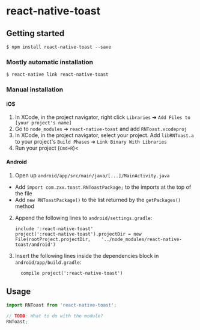 
# react-native-toast

## Getting started

`$ npm install react-native-toast --save`

### Mostly automatic installation

`$ react-native link react-native-toast`

### Manual installation


#### iOS

1. In XCode, in the project navigator, right click `Libraries` ➜ `Add Files to [your project's name]`
2. Go to `node_modules` ➜ `react-native-toast` and add `RNToast.xcodeproj`
3. In XCode, in the project navigator, select your project. Add `libRNToast.a` to your project's `Build Phases` ➜ `Link Binary With Libraries`
4. Run your project (`Cmd+R`)<

#### Android

1. Open up `android/app/src/main/java/[...]/MainActivity.java`
  - Add `import com.zxx.toast.RNToastPackage;` to the imports at the top of the file
  - Add `new RNToastPackage()` to the list returned by the `getPackages()` method
2. Append the following lines to `android/settings.gradle`:
  	```
  	include ':react-native-toast'
  	project(':react-native-toast').projectDir = new File(rootProject.projectDir, 	'../node_modules/react-native-toast/android')
  	```
3. Insert the following lines inside the dependencies block in `android/app/build.gradle`:
  	```
      compile project(':react-native-toast')
  	```


## Usage
```javascript
import RNToast from 'react-native-toast';

// TODO: What to do with the module?
RNToast;
```
